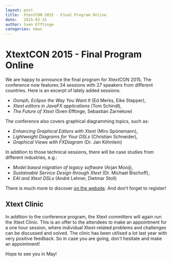 ```yaml
---
layout: post
title:  XtextCON 2015 - Final Program Online
date:   2015-03-31
author: Sven Efftinge
categories: news
---
```


XtextCON 2015 - Final Program Online
====================================

We are happy to announce the final program for XtextCON 2015. The conference now features 34 sessions with 27 speakers from different countries. Here is an excerpt of lately added sessions:

 - _Oomph, Eclipse the Way You Want It_ (Ed Merks, Eike Stepper),
 - _Xtext editors in JavaFX applications_ (Tom Schindl),
 - _The Future of Xtext_ (Sven Efftinge, Sebastian Zarnekow)

The conference also covers graphical diagramming topics, such as:
 - _Enhancing Graphical Editors with Xtext_ (Miro Spönemann),
 - _Lightweight Diagrams for Your DSLs_ (Christian Schneider),
 - _Graphical Views with FXDiagram_ (Dr. Jan Köhnlein)

In addition to those technical sessions, there will be case studies from different industries, e.g.:
 - _Model based migration of legacy software_ (Arjan Mooij),
 - _Sustainable Service Design through Xtext_ (Dr. Michael Bischoff),
 - _EAI and Xtext DSLs_ (André Lehner, Dietmar Stoll)

There is much more to discover [on the website](http://xtextcon.org). And don't forget to register!

Xtext Clinic
------------

In addition to the conference program, the Xtext committers will again run the Xtext Clinic. This is an offer to the attendees to make an appointment for a one hour session, where individual Xtext-related problems and challenges can be discussed and solved. The clinic has been utilised a lot last year with very positive feedback. 
So in case you are going, don't hesitate and make an appointment!

Hope to see you in May!
